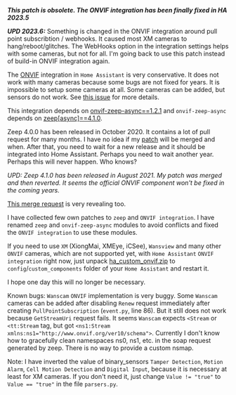 ***This patch is obsolete. The ONVIF integration has been finally fixed in HA 2023.5***

***UPD 2023.6:*** Something is changed in the ONVIF integration around pull point subscribtion / webhooks. It caused most XM cameras to hang/reboot/glitches. The WebHooks option in the integration settings helps with some cameras, but not for all. I'm going back to use this patch instead of build-in ONVIF integration again.

The [ONVIF](https://www.home-assistant.io/integrations/onvif/) integration in `Home Assistant` is very conservative.
It does not work with many cameras because some bugs are not fixed for years.
It is impossible to setup some cameras at all. Some cameras can be added, but sensors do not work. 
See [this issue](https://github.com/home-assistant/core/issues/45513) for more details.

This integration depends on [onvif-zeep-async==1.2.1](https://github.com/hunterjm/python-onvif-zeep-async) and `onvif-zeep-async` depends on [zeep[async]==4.1.0](https://github.com/mvantellingen/python-zeep).

Zeep 4.0.0 has been released in October 2020. It contains a lot of pull request for many months. I have no idea if my [patch](https://github.com/mvantellingen/python-zeep/pull/1206) will be merged and when.
After that, you need to wait for a new release and it should be integrated into Home Assistant.
Perhaps you need to wait another year. Perhaps this will never happen. Who knows?

*UPD: Zeep 4.1.0 has been released in August 2021. My patch was merged and then reverted. It seems the official ONVIF component won't be fixed in the coming years.*

[This merge request](https://github.com/home-assistant/core/pull/53432) is very revealing too.

I have collected few own patches to `zeep` and `ONVIF integration`.
I have renamed `zeep` and `onvif-zeep-async` modules to avoid conflicts and fixed the `ONVIF integration` to use these modules.

If you need to use `XM` (XiongMai, XMEye, iCSee), `Wansview` and many other `ONVIF` cameras, which are not supported yet, with `Home Assistant` `ONVIF integration` right now,
just unpack [ha_custom_onvif.zip](https://github.com/slydiman/ha_custom_onvif/releases/latest) to `config`/`custom_components` folder of your `Home Assistant` and restart it.

I hope one day this will no longer be necessary.

Known bugs: `Wanscam` `ONVIF` implementation is very buggy. Some `Wanscam` cameras can be added after disabling `Renew` request immediately after creating `PullPointSubscription` (`event.py`, line 86).
But it still does not work because `GetStreamUri` request fails. It seems `Wanscam` expects `<Stream` or `<tt:Stream` tag, but got `<ns1:Stream xmlns:ns1="http://www.onvif.org/ver10/schema">`.
Currently I don't know how to gracefully clean namespaces ns0, ns1, etc. in the soap request generated by zeep. There is no way to provide a custom nsmap.

Note: I have inverted the value of binary_sensors `Tamper Detection`, `Motion Alarm`, `Cell Motion Detection` and `Digital Input`, because it is necessary at least for XM cameras.
If you don't need it, just change `Value != "true"` to `Value == "true"` in the file `parsers.py`.
